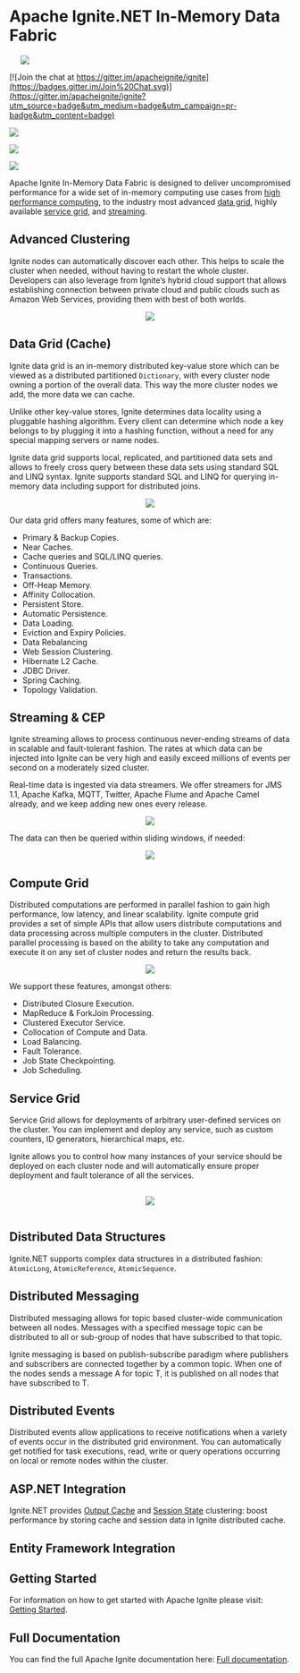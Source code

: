 # Apache Ignite.NET In-Memory Data Fabric

<img src="https://ignite.apache.org/images/logo3.png" hspace="20" />

[![Join the chat at https://gitter.im/apacheignite/ignite](https://badges.gitter.im/Join%20Chat.svg)](https://gitter.im/apacheignite/ignite?utm_source=badge&utm_medium=badge&utm_campaign=pr-badge&utm_content=badge)

<a href="https://www.nuget.org/packages?q=Apache.Ignite"><img src="https://img.shields.io/nuget/v/Apache.Ignite.svg" /></a>

<a href="https://www.myget.org/gallery/apache-ignite-net-nightly"><img src="https://img.shields.io/myget/apache-ignite-net-nightly/vpre/Apache.Ignite.svg" /></a>

<a href="http://ci.ignite.apache.org/viewType.html?buildTypeId=IgniteTests_IgnitePlatformNet&branch_IgniteTests=%3Cdefault%3E"><img src="http://ci.ignite.apache.org/app/rest/builds/buildType:(id:IgniteTests_IgnitePlatformNet)/statusIcon" /></a>

Apache Ignite In-Memory Data Fabric is designed to deliver uncompromised performance for a wide set of in-memory computing use cases from 
[high performance computing](https://ignite.apache.org/features.html), to the industry most advanced [data grid](https://ignite.apache.org/features.html), 
highly available [service grid](https://ignite.apache.org/features.html), and [streaming](https://ignite.apache.org/features.html).

## Advanced Clustering

Ignite nodes can automatically discover each other. This helps to scale the cluster when needed, without having to restart the whole cluster.
Developers can also leverage from Ignite’s hybrid cloud support that allows establishing connection between private cloud and public clouds
such as Amazon Web Services, providing them with best of both worlds.

<p align="center">
    <a href="https://apacheignite.readme.io/docs/cluster">
        <img src="https://ignite.apache.org/images/advanced-clustering.png" />
    </a>
</p>

## Data Grid (Cache)

Ignite data grid is an in-memory distributed key-value store which can be viewed as a distributed partitioned `Dictionary`, with every cluster node
owning a portion of the overall data. This way the more cluster nodes we add, the more data we can cache.

Unlike other key-value stores, Ignite determines data locality using a pluggable hashing algorithm. Every client can determine which node a key
belongs to by plugging it into a hashing function, without a need for any special mapping servers or name nodes.

Ignite data grid supports local, replicated, and partitioned data sets and allows to freely cross query between these data sets using standard SQL and LINQ syntax.
Ignite supports standard SQL and LINQ for querying in-memory data including support for distributed joins.

<p align="center">
    <a href="https://apacheignite.readme.io/docs/data-grid">
        <img src="https://ignite.apache.org/images/in-memory-data-grid.jpg" />
    </a>
</p>

Our data grid offers many features, some of which are:

* Primary & Backup Copies.
* Near Caches.
* Cache queries and SQL/LINQ queries.
* Continuous Queries.
* Transactions.
* Off-Heap Memory.
* Affinity Collocation.
* Persistent Store.
* Automatic Persistence.
* Data Loading.
* Eviction and Expiry Policies.
* Data Rebalancing
* Web Session Clustering.
* Hibernate L2 Cache.
* JDBC Driver.
* Spring Caching.
* Topology Validation.

## Streaming & CEP

Ignite streaming allows to process continuous never-ending streams of data in scalable and fault-tolerant fashion. The rates at which data can be injected into Ignite can be very high and easily exceed millions of events per second on a moderately sized cluster.

Real-time data is ingested via data streamers. We offer streamers for JMS 1.1, Apache Kafka, MQTT, Twitter, Apache Flume and Apache Camel already, and we keep adding new ones every release.

<p align="center">
    <a href="https://apacheignite.readme.io/docs/streaming--cep">
        <img src="https://ignite.apache.org/images/data-streamers.png" />
    </a>
</p>

The data can then be queried within sliding windows, if needed:

<p align="center">
    <a href="https://apacheignite.readme.io/docs/streaming--cep">
        <img src="https://ignite.apache.org/images/sliding-event-window.png" />
    </a>
</p>

## Compute Grid

Distributed computations are performed in parallel fashion to gain high performance, low latency, and linear scalability. Ignite compute grid provides a set of simple APIs that allow users distribute computations and data processing across multiple computers in the cluster. Distributed parallel processing is based on the ability to take any computation and execute it on any set of cluster nodes and return the results back.

<p align="center">
    <a href="https://apacheignite.readme.io/docs/compute-grid">
        <img src="https://ignite.apache.org/images/in_memory_compute.png" />
    </a>
</p>

We support these features, amongst others:

* Distributed Closure Execution.
* MapReduce & ForkJoin Processing.
* Clustered Executor Service.
* Collocation of Compute and Data.
* Load Balancing.
* Fault Tolerance.
* Job State Checkpointing.
* Job Scheduling.

## Service Grid

Service Grid allows for deployments of arbitrary user-defined services on the cluster. You can implement and deploy any service, such as custom counters, ID generators, hierarchical maps, etc.

Ignite allows you to control how many instances of your service should be deployed on each cluster node and will automatically ensure proper deployment and fault tolerance of all the services.

<p align="center">
    <a href="https://apacheignite.readme.io/docs/service-grid">
        <img src="https://ignite.apache.org/images/ignite_service.png" vspace="15"/>
    </a>
</p>

## Distributed Data Structures

Ignite.NET supports complex data structures in a distributed fashion: `AtomicLong`, `AtomicReference`, `AtomicSequence`.

## Distributed Messaging

Distributed messaging allows for topic based cluster-wide communication between all nodes. Messages with a specified message topic can be distributed to
all or sub-group of nodes that have subscribed to that topic.

Ignite messaging is based on publish-subscribe paradigm where publishers and subscribers are connected together by a common topic.
When one of the nodes sends a message A for topic T, it is published on all nodes that have subscribed to T.

## Distributed Events

Distributed events allow applications to receive notifications when a variety of events occur in the distributed grid environment.
You can automatically get notified for task executions, read, write or query operations occurring on local or remote nodes within the cluster.

## ASP.NET Integration

Ignite.NET provides [Output Cache](https://apacheignite-net.readme.io/docs/aspnet-output-caching) and [Session State](https://apacheignite-net.readme.io/docs/aspnet-session-state-caching) clustering: boost performance by storing cache and session data in Ignite distributed cache. 

## Entity Framework Integration

## Getting Started

For information on how to get started with Apache Ignite please visit: [Getting Started][getting-started].

## Full Documentation

You can find the full Apache Ignite documentation here: [Full documentation][docs].

[apache-homepage]: https://ignite.apache.org/
[getting-started]: https://apacheignite-net.readme.io/docs/getting-started-2
[docs]: https://apacheignite-net.readme.io/docs